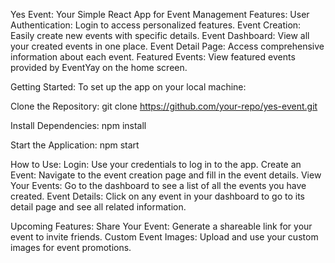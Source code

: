 Yes Event: Your Simple React App for Event Management
Features:
User Authentication: Login to access personalized features.
Event Creation: Easily create new events with specific details.
Event Dashboard: View all your created events in one place.
Event Detail Page: Access comprehensive information about each event.
Featured Events: View featured events provided by EventYay on the home screen.

Getting Started:
To set up the app on your local machine:

Clone the Repository:
git clone https://github.com/your-repo/yes-event.git

Install Dependencies:
npm install

Start the Application:
npm start

How to Use:
Login:
Use your credentials to log in to the app.
Create an Event:
Navigate to the event creation page and fill in the event details.
View Your Events:
Go to the dashboard to see a list of all the events you have created.
Event Details:
Click on any event in your dashboard to go to its detail page and see all related information.


Upcoming Features:
Share Your Event:
Generate a shareable link for your event to invite friends.
Custom Event Images:
Upload and use your custom images for event promotions.
